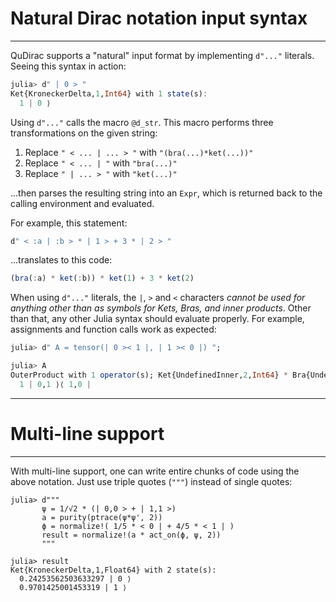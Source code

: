 # Natural Dirac notation input syntax
---

QuDirac supports a "natural" input format by implementing `d"..."` literals. Seeing this syntax in action:

```julia
julia> d" | 0 > "
Ket{KroneckerDelta,1,Int64} with 1 state(s):
  1 | 0 ⟩
```

Using `d"..."` calls the macro `@d_str`. This macro performs three transformations on the 
given string:

1. Replace `" < ... | ... > "` with `"(bra(...)*ket(...))"`
2. Replace `" < ... | "` with `"bra(...)"`
2. Replace `" | ... > "` with `"ket(...)"`

...then parses the resulting string into an `Expr`, which is returned back to the calling environment and evaluated.

For example, this statement:

```julia
d" < :a | :b > * | 1 > + 3 * | 2 > "
```

...translates to this code:

```julia
(bra(:a) * ket(:b)) * ket(1) + 3 * ket(2)
```

When using `d"..."` literals, the `|`, `>` and `<` characters *cannot be used for anything other than as symbols for Kets, Bras, and inner products*. Other than that, any other Julia syntax should evaluate properly. For example, assignments and function calls work as expected:

```julia
julia> d" A = tensor(| 0 >< 1 |, | 1 >< 0 |) ";

julia> A
OuterProduct with 1 operator(s); Ket{UndefinedInner,2,Int64} * Bra{UndefinedInner,2,Int64}:
  1 | 0,1 ⟩⟨ 1,0 |
```

---
# Multi-line support
---

With multi-line support, one can write entire chunks of code using the above notation. Just use triple quotes (`"""`) instead of single quotes:

```
julia> d"""
       ψ = 1/√2 * (| 0,0 > + | 1,1 >)
       a = purity(ptrace(ψ*ψ', 2))
       ϕ = normalize!( 1/5 * < 0 | + 4/5 * < 1 | )
       result = normalize!(a * act_on(ϕ, ψ, 2))
       """

julia> result
Ket{KroneckerDelta,1,Float64} with 2 state(s):
  0.24253562503633297 | 0 ⟩
  0.9701425001453319 | 1 ⟩
```

